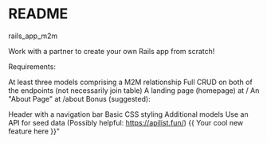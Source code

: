# README

rails_app_m2m

Work with a partner to create your own Rails app from scratch!

Requirements:

At least three models comprising a M2M relationship
Full CRUD on both of the endpoints (not necessarily join table)
A landing page (homepage) at /
An "About Page" at /about
Bonus (suggested):

Header with a navigation bar
Basic CSS styling
Additional models
Use an API for seed data (Possibly helpful: https://apilist.fun/)
{{ Your cool new feature here }}"
